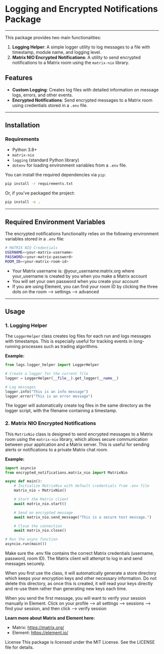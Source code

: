 # Logging and Encrypted Notifications Package

---

This package provides two main functionalities:
1. **Logging Helper**: A simple logger utility to log messages to a file with timestamp, module name, and logging level.
2. **Matrix NIO Encrypted Notifications**: A utility to send encrypted notifications to a Matrix room using the `matrix-nio` library.

## Features
- **Custom Logging**: Creates log files with detailed information on message logs, errors, and other events.
- **Encrypted Notifications**: Send encrypted messages to a Matrix room using credentials stored in a `.env` file.
  

---

## Installation

### Requirements
- Python 3.8+
- `matrix-nio`
- `logging` (standard Python library)
- `dotenv` for loading environment variables from a `.env` file.

You can install the required dependencies via `pip`:
```bash
pip install -r requirements.txt
```

Or, if you've packaged the project:
```bash
pip install -e .
```

---

## Required Environment Variables
The encrypted notifications functionality relies on the following environment variables stored in a `.env` file:
```bash
# MATRIX NIO Credentials
USERNAME=<your-matrix-username>
PASSWORD=<your-matrix-password>
ROOM_ID=<your-matrix-room-id>
```
- Your Matrix username is: @your_username:matrix.org where your_username is created by you when you make a Matrix account
- You will set your own password when you create your account
- If you are using Element, you can find your room ID by clicking the three dots on the room --> settings --> advanced

---

## Usage
### 1. Logging Helper
The `LoggerHelper` class creates log files for each run and logs messages with timestamps. This is especially useful for tracking events in long-running processes such as trading algorithms.

**Example:**
```python
from logs.logger_helper import LoggerHelper

# Create a logger for the current file
logger = LoggerHelper(__file__).get_logger(__name__)

# Log messages
logger.info("This is an info message")
logger.error("This is an error message")
```

The logger will automatically create log files in the same directory as the logger script, with the filename containing a timestamp.

### 2. Matrix NIO Encrypted Notifications
This `MatrixNio` class is designed to send encrypted messages to a Matrix room using the `matrix-nio` library, which allows secure communication between your application and a Matrix server. This is useful for sending alerts or notifications to a private Matrix chat room.

**Example:**
```python
import asyncio
from encrypted_notifications.matrix_nio import MatrixNio

async def main():
    # Initialize MatrixNio with default credentials from .env file
    matrix_nio = MatrixNio()

    # Start the Matrix client
    await matrix_nio.start()

    # Send an encrypted message
    await matrix_nio.send_message("This is a secure test message.")

    # Close the connection
    await matrix_nio.close()

# Run the async function
asyncio.run(main())
```

Make sure the .env file contains the correct Matrix credentials (username, password, room ID). The Matrix client will attempt to log in and send messages securely.

When you first use the class, it will automatically generate a store directory which keeps your encryption keys and other necessary information. Do not delete this directory,
as once this is created, it will read your keys directly and re-use them rather than generating new keys each time. 

When you send the first message, you will want to verify your session manually in Element. 
Click on your profile --> all settings --> sessions --> find your session, and then click --> verify session

**Learn more about Matrix and Element here:**
- Matrix: https://matrix.org/
- Element: https://element.io/

License
This package is licensed under the MIT License. See the LICENSE file for details.